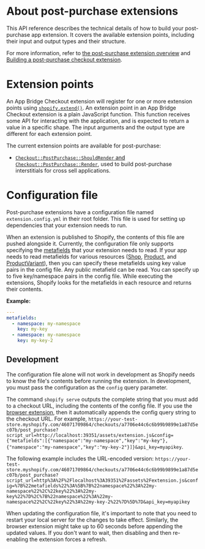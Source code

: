 # About post-purchase extensions

This API reference describes the technical details of how to build your post-purchase app extension. It covers the available extension points, including their input and output types and their structure.

For more information, refer to [the post-purchase extension overview](/apps/checkout/post-purchase/) and [Building a post-purchase checkout extension](/apps/checkout/post-purchase/getting-started-post-purchase-extension).

# Extension points

An App Bridge Checkout extension will register for one or more extension points using [`shopify.extend()`](./globals.md). An extension point in an App Bridge Checkout extension is a plain JavaScript function. This function receives some API for interacting with the application, and is expected to return a value in a specific shape. The input arguments and the output type are different for each extension point.

The current extension points are available for post-purchase:

- [`Checkout::PostPurchase::ShouldRender` and `Checkout::PostPurchase::Render`](../src/extension-points/api/post-purchase), used to build post-purchase interstitials for cross sell applications.

# Configuration file

Post-purchase extensions have a configuration file named `extension.config.yml` in their root folder. This file is used for setting up dependencies that your extension needs to run.

When an extension is published to Shopify, the contents of this file are pushed alongside it. Currently, the configuration file only supports specifying the [metafields](/docs/admin-api/graphql/reference/metafields/metafield#types-that-return-metafield-2021-04) that your extension needs to read. If your app needs to read metafields for various resources ([Shop](/docs/admin-api/graphql/reference/store-properties/shop#metafield-2021-04), [Product](/docs/admin-api/graphql/reference/products-and-collections/product#metafield-2021-04), and [ProductVariant](/docs/admin-api/graphql/reference/products-and-collections/productvariant#metafield-2021-04)), then you can specify these metafields using key value pairs in the config file. Any public metafield can be read. You can specify up to five key/namespace pairs in the config file. While executing the extensions, Shopify looks for the metafields in each resource and returns their contents.

**Example:**

``` yml
---
metafields:
  - namespace: my-namespace
    key: my-key
  - namespace: my-namespace
    key: my-key-2
```

## Development

The configuration file alone will not work in development as Shopify needs to know the file's contents before running the extension. In development, you must pass the configuration as the `config` query parameter.

The command `shopify serve` outputs the complete string that you must add to a checkout URL, including the contents of the config file. If you use the [browser extension](https://drive.google.com/drive/folders/16l4mJsyElvH8Wb-ggvNmB6NfVWrqOs4J), then it automatically appends the config query string to the checkout URL. For example, `https://your-test-store.myshopify.com/46071709864/checkouts/a7706e44c6c6b99b9899e1a87d5ec07b/post_purchase?script_url=http://localhost:39351/assets/extension.js&config={"metafields":[{"namespace":"my-namespace","key":"my-key"},{"namespace":"my-namespace","key":"my-key-2"}]}&api_key=myapikey`.

The following example includes the URL-encoded version: `https://your-test-store.myshopify.com/46071709864/checkouts/a7706e44c6c6b99b9899e1a87d5ec07b/post_purchase?script_url=http%3A%2F%2Flocalhost%3A39351%2Fassets%2Fextension.js&config=%7B%22metafields%22%3A%5B%7B%22namespace%22%3A%22my-namespace%22%2C%22key%22%3A%22my-key%22%7D%2C%7B%22namespace%22%3A%22my-namespace%22%2C%22key%22%3A%22my-key-2%22%7D%5D%7D&api_key=myapikey`

When updating the configuration file, it's important to note that you need to restart your local server for the changes to take effect. Similarly, the browser extension might take up to 60 seconds before appending the updated values. If you don't want to wait, then disabling and then re-enabling the extension forces a refresh.
